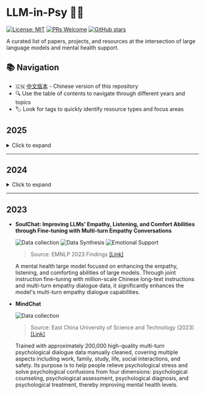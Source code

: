 # LLM-in-Psy 🧠💬

[![License: MIT](https://img.shields.io/badge/License-MIT-yellow.svg)](https://opensource.org/licenses/MIT)
[![PRs Welcome](https://img.shields.io/badge/PRs-welcome-brightgreen.svg)](https://github.com/C-myu/LLM-in-Psy/pulls)
[![GitHub stars](https://img.shields.io/github/stars/C-myu/LLM-in-Psy.svg?style=social)](https://github.com/C-myu/LLM-in-Psy/stargazers)

A curated list of papers, projects, and resources at the intersection of large language models and mental health support. 

## 📚 Navigation

- 🇨🇳 [中文版本](README_zh.md) - Chinese version of this repository
- 🔍 Use the table of contents to navigate through different years and topics
- 🏷️ Look for tags to quickly identify resource types and focus areas

## 2025

<details>
<summary>Click to expand</summary>

  * **CATCH: A Novel Data Synthesis Framework for High Therapy Fidelity and Memory-Driven Planning Chain of Thought in AI Counseling**

    ![Data Synthesis](https://img.shields.io/badge/Data_Synthesis-blue)
    ![Scripts Generation](https://img.shields.io/badge/Scripts_Generation-green)
    ![Specific Therapy](https://img.shields.io/badge/Specific_Therapy-purple)
    ![Chain-of-Thought](https://img.shields.io/badge/Chain_of_thought-orange)

    > Source: EMNLP 2025 Findings [[Link]](https://arxiv.org/abs/2509.25733)
    
    The CATCH framework aims to address the challenges in existing AI consultation research, the low fidelity of treatment and the inability to capture the decision-making principles behind each response due to the one-time generation of multiple dialogue samples. It consists of two core components: a progressive dialogue synthesis strategy and a memory-driven dynamic planning (MDP) thinking model.

  * **CRISP: Cognitive Restructuring of Negative Thoughts through Multi-turn Supportive Dialogues**

    ![Data Synthesis](https://img.shields.io/badge/Data_Synthesis-blue)
    ![Scripts Generation](https://img.shields.io/badge/Scripts_Generation-green)
    ![Specific Therapy](https://img.shields.io/badge/Specific_Therapy-purple)

    > Source: EMNLP 2025 Main / arXiv (2504.17238) [[Link]](https://arxiv.org/abs/2504.17238)
    
    Addresses the cognitive restructuring (CR) process in psychotherapy by proposing an innovative dialogue framework CRDial. This framework creates multi-turn dialogues through carefully designed identification and restructuring stages, and generates a large-scale, high-quality bilingual dialogue dataset Crisp for training cognitive restructuring dialogue large model Crispers.

  * **MAGneT: Coordinated Multi-Agent Generation of Synthetic Multi-Turn Mental Health Counseling Sessions**

    ![Data Synthesis](https://img.shields.io/badge/Data_Synthesis-blue)
    ![Interactive Generation](https://img.shields.io/badge/Interactive_Generation-pin)
    ![Specific Therapy](https://img.shields.io/badge/Specific_Therapy-purple)

    > Source: arXiv (2025.09.04) [[Link]](https://arxiv.org/abs/2509.04183)
    
    Proposes a novel multi-agent framework MAGneT for generating synthetic mental health counseling dialogues. The framework decomposes the counselor's response generation task into subtasks collaboratively handled by multiple specialized LLM agents (responsible for reflecting, questioning, providing solutions, and other key psychological techniques) to better capture the structure and nuances of real counseling sessions.

  * **DeepPsy-Agent: A Stage-Aware and Deep-Thinking Emotional Support Agent System**

    ![Data Synthesis](https://img.shields.io/badge/Data_Synthesis-blue)
    ![Chain-of-Thought](https://img.shields.io/badge/Chain_of_thought-orange)
    ![Specific Therapy](https://img.shields.io/badge/Specific_Therapy-purple)

    > Source: arxiv  (2025.03.20) [[Link]](https://arxiv.org/abs/2503.15876) Work in Progress
    
    This is an emotional support agent system that focuses on stage awareness and deep thinking, and may still be under development.

  * **Psy-Insight: Explainable Multi-turn Bilingual Dataset for Mental Health Counseling**

    ![Data collection](https://img.shields.io/badge/Data_Collection-deepskyblue)
    ![Chain-of-Thought](https://img.shields.io/badge/Chain_of_thought-orange)

    > Source: arXiv (2025.03.05) [[Link]](https://arxiv.org/abs/2503.03607)
    
    Collects non-synthetic multi-turn bilingual counseling dialogues from sources such as blogs and books, constructing the first explainable multi-task bilingual dataset Psy-Insight for mental health. The dataset contains 520 English multi-turn counseling sessions and 431 Chinese multi-turn counseling sessions, providing rich materials for training large language models for mental health support. The collected dialogues are annotated with multiple tasks and dialogue process explanations, including psychotherapy, emotions, strategies, topic tags, as well as turn-level reasoning and session-level guidance. These annotations are not only suitable for label recognition tasks but also help large language models understand the analysis and logic behind counseling, meeting the chain-of-thought and multi-task learning needs of large language models.

  * **AutoCBT: An Autonomous Multi-agent Framework for Cognitive Behavioral Therapy in Psychological Counseling**

    ![Dialogue System](https://img.shields.io/badge/Dialogue_system-yellow)
    ![Specific Therapy](https://img.shields.io/badge/Specific_Therapy-purple)
    
    > Source: arXiv (2025.01.16) [[Link]](https://arxiv.org/abs/2501.09426)
    
    Proposes an autonomous multi-agent framework AutoCBT for cognitive behavioral therapy (CBT). The framework utilizes single-turn counseling data similar to Quora and壹心理 (Yixinli), building a general agent framework capable of generating high-quality responses in single-turn counseling scenarios, and introduces dynamic routing and supervision mechanisms to improve the quality of automated psychological counseling services.

  * **PsyDT: Using LLMs to Construct the Digital Twin of Psychological Counselor with Personalized Counseling Style for Psychological Counseling**

    ![Data Synthesis](https://img.shields.io/badge/Data_Synthesis-blue)
    ![Scripts Generation](https://img.shields.io/badge/Scripts_Generation-green)
    ![Specific Therapy](https://img.shields.io/badge/Specific_Therapy-purple)

    > Source: ACL 2025 Main [[Link]](https://aclanthology.org/2025.acl-long.55/)
    
    Proposes a new framework named PsyDT aimed at using LLMs to construct a "digital twin" of psychological counselors with personalized counseling styles. The framework analyzes the counselor's language style, counseling techniques, and simulates the user's "Big Five" personality traits, combining a small number of real cases to generate multi-turn dialogue data, enabling large models to simulate specific counselors' therapies and language styles.

  * **IntentionESC: An Intention-Centered Framework for Enhancing Emotional Support in Dialogue Systems**

    ![Chain-of-Thought](https://img.shields.io/badge/Chain_of_thought-orange)
    ![Emotional Support](https://img.shields.io/badge/Emotional_Support-cornflowerblue)

    > Source: ACL 2025 Findings [[Link]](https://arxiv.org/abs/2506.05947)
    
    For the first time, focuses research attention on the importance of "supporter intentions" in emotional support dialogues. The paper proposes the IntentionESC framework, defines potential intentions of supporters, and designs the ICECoT (Intention-Centered Chain-of-Thought) mechanism, enabling LLMs to mimic humans' reasoning process of analyzing emotional states, inferring intentions, and selecting strategies to generate more effective supportive responses.

</details>

-----

## 2024

<details>
<summary>Click to expand</summary>

  * **MDD-5k: A New Diagnostic Conversation Dataset for Mental Disorders Synthesized via Neuro-Symbolic LLM Agents**

    ![Data Synthesis](https://img.shields.io/badge/Data_Synthesis-blue)
    ![Interactive Generation](https://img.shields.io/badge/Interactive_Generation-pin)
    ![Clinical Diagnostic](https://img.shields.io/badge/Clinical_Diagnostic-yellowgreen)

    > Source: AAAI2025 / arXiv (2024.11) [[Link]](https://arxiv.org/abs/2408.12142)
    
    MDD-5k is the largest dataset of mental illness diagnostic dialogues to date. Generated using a hybrid neural-symbolic multi-agent framework, this dataset uses 1,000 real, anonymized psychiatric cases to synthesize 5,000 high-quality, detailed doctor-patient diagnostic dialogues, complete with labels such as diagnostic conclusions and treatment recommendations. This is the first annotated dataset of mental disorder diagnostic dialogues in Chinese. Human evaluation has shown that the synthesized dialogues in MDD-5k closely mimic the human psychiatric diagnostic process, providing a valuable resource for AI research in mental illness diagnosis.

  * **Structured Dialogue System for Mental Health: An LLM Chatbot Leveraging the PM+ Guidelines**

    ![Dialogue System](https://img.shields.io/badge/Dialogue_system-yellow)
    ![Specific Therapy](https://img.shields.io/badge/Specific_Therapy-purple)

    > Source: ICSR 2024 / arXiv (2024.11) [[Link]](https://arxiv.org/abs/2411.10681)
    
    Addresses the common problem that existing psychological counseling large models generally ignore the inherent stages of dialogue by proposing a stage-aware counseling dialogue system SuDoSys based on the World Health Organization's (WHO) PM+ (Problem Management Plus) guidelines. The system ensures better consistency and directionality in dialogues through modules such as stage controllers and topic databases.

  * **Interactive Agents: Simulating Counselor-Client Psychological Counseling via Role-Playing LLM-to-LLM Interactions**

    ![Data Synthesis](https://img.shields.io/badge/Data_Synthesis-blue)
    ![Interactive Generation](https://img.shields.io/badge/Interactive_Generation-pin)

    > Source：arXiv (2024.08.24) [[Link]](https://arxiv.org/abs/2408.15787)
    
    This paper propose a LLM-to-LLM interaction framework, where one LLM simulates the client and the other simulates an experienced consultant. We use the GPT-4 model to simulate multiple consultation rounds between consultants and clients using zero-shot prompts to collect a dataset.

    * **PATIENT-𝜓: Using Large Language Models to Simulate Patients for Training Mental Health Professionals**

    ![Patient simulation](https://img.shields.io/badge/Patient_Simulation-red)
    
    > Source: EMNLP 2024 Main [[Link]](https://aclanthology.org/2024.emnlp-main.711/)
    
    PATIENT-𝜓 is a framework for training mental health professionals in cognitive behavioral therapy (CBT) by simulating patients using large language models (LLMs). By constructing a diverse patient cognitive model based on CBT principles and combining it with LLMs, we created PATIENT-𝜓, which can simulate the communication behaviors of real patients.

  * **CACTUS: Towards Psychological Counseling Conversations using Cognitive Behavioral Theory**

    ![Data Synthesis](https://img.shields.io/badge/Data_Synthesis-blue)
    ![Scripts Generation](https://img.shields.io/badge/Scripts_Generation-green)
    ![Specific Therapy](https://img.shields.io/badge/Specific_Therapy-purple)

    > Source: EMNLP 2024 Findings [[Link]](https://aclanthology.org/2024.findings-emnlp.832/)
    
    Introduces a large-scale multi-turn dialogue dataset CACTUS based on cognitive behavioral therapy (CBT). The dataset generates 31,577 high-quality dialogues by simulating client roles with different dilemmas, backgrounds, and attitudes, and counselor roles employing CBT techniques, aiming to address the scarcity of real counseling data.

  * **SMILE: Single-turn to Multi-turn Inclusive Language Expansion via ChatGPT for Mental Health Support**

    ![Data Synthesis](https://img.shields.io/badge/Data_Synthesis-blue)
    ![Scripts Generation](https://img.shields.io/badge/Scripts_Generation-green)

    > Source: EMNLP 2024 Findings [[Link]](https://aclanthology.org/2024.findings-emnlp.34/)
    
    Proposes the SMILE method, using ChatGPT to rewrite and expand public single-turn mental health Q&A (QA) data into multi-turn dialogues. This method constructs a large-scale dataset SMILECHAT containing 56,000 multi-turn dialogues, aiming to provide corpus close to real scenarios for model fine-tuning.

  * **NoteChat: A Dataset of Synthetic Patient-Physician Conversations Conditioned on Clinical Notes**

    ![Data Synthesis](https://img.shields.io/badge/Data_Synthesis-blue)
    ![Interactive Generation](https://img.shields.io/badge/Interactive_Generation-pin)

    > Source：ACL 2024 Findings [[Link]](https://aclanthology.org/2024.findings-acl.901/)
      
    Clinical documentation is a labor-intensive process currently performed primarily by physicians, leading to physician burnout. Existing language models perform poorly in generating physician-patient conversations or corresponding electronic health records (EHRs). We propose a novel framework that leverages LLMs to generate physician-patient conversations through structured role-playing and strategic prompting to improve the efficiency and consistency of conversation generation.

  * **CPsyCoun: A Report-based Multi-turn Dialogue Reconstruction and Evaluation Framework for Chinese Psychological Counseling**

    ![Data Synthesis](https://img.shields.io/badge/Data_Synthesis-blue)
    ![Scripts Generation](https://img.shields.io/badge/Scripts_Generation-green)
    > Source: ACL 2024 Findings [[Link]](https://aclanthology.org/2024.findings-acl.830/)
    
    Proposes a framework CPsyCoun for reconstructing multi-turn dialogues based on Chinese psychological counseling reports. This work not only constructs a high-quality dialogue dataset but also develops an evaluation benchmark including AI automatic scoring for effectively evaluating multi-turn psychological counseling processes.

  * **PsyChat: A Client-Centric Dialogue System for Mental Health Support**

    ![Dialogue System](https://img.shields.io/badge/Dialogue_system-yellow)

    > Source: CSCWD 2024 [[Link]](https://arxiv.org/abs/2312.04262)
    
    This work propose a client-centric conversational system called PsyChat, designed to provide mental health support through online chat. PsyChat consists of five modules: client behavior recognition, consultation strategy selection, input packager, response generator, and response selection. It aims to dynamically understand user behavior and generate the most appropriate responses during real-world user interactions.


  * **Enhancing Psychotherapy Counseling: A Data Augmentation Pipeline Leveraging Large Language Models for Counseling Conversations**

    ![Data Synthesis](https://img.shields.io/badge/Data_Synthesis-blue)
    ![Scripts Generation](https://img.shields.io/badge/Scripts_Generation-green)

    > Source: IJCAI 2024 / arXiv (2024.06) [[Link]](https://arxiv.org/abs/2406.08718)
    
    Proposes a data augmentation pipeline that uses large language models to transform single-turn psychotherapy counseling dialogues into multi-turn interactions. This method addresses the scarcity of multi-turn dialogue data through two steps: "information extraction" and "multi-turn counseling generation," generating more realistic and practical training data.

  * **ESCoT: Towards Interpretable Emotional Support Dialogue Systems**

    ![Chain-of-Thought](https://img.shields.io/badge/Chain_of_thought-orange)
    ![Emotional Support](https://img.shields.io/badge/Emotional_Support-cornflowerblue)

    > Source: ACL 2024 Main [[Link]](https://aclanthology.org/2024.acl-long.723/)
    
    Addresses the lack of interpretability in emotional support dialogue systems by proposing an ESCoT generation scheme. This scheme mimics the human process of "emotion recognition - emotion understanding - emotion regulation" by constructing a new dataset with chain-of-thought (Chain-of-Thought) to enhance the interpretability and reliability of dialogue system responses.

  * **Towards Conversational Diagnostic AI**

    ![Data Synthesis](https://img.shields.io/badge/Data_Synthesis-blue)
    ![Interactive Generation](https://img.shields.io/badge/Interactive_Generation-pin)
    ![Clinical Diagnostic](https://img.shields.io/badge/Clinical_Diagnostic-yellowgreen)

    > Source：arxiv  (2024.01.11) [[Link]](https://arxiv.org/abs/2401.05654) 
    
    AMIE (Articulate Medical Intelligence Explorer) is an LLM-based AI system optimized for diagnostic conversations. AMIE leverages a self-playing simulation environment and automated feedback mechanisms to scale its learning across diverse disease conditions, specialties, and contexts. The paper also designed a framework to evaluate AMIE's performance across clinically relevant axes, including history taking, diagnostic accuracy, managerial reasoning, communication skills, and empathy.

  * **EmoLLM**
    
    ![Emotional Support](https://img.shields.io/badge/Emotional_Support-cornflowerblue)

    > Source: (2024) [[Link]](https://github.com/SmartFlowAI/EmoLLM)

    EmoLLM is a series of large-scale mental health dialogue models open-sourced by SmartFlowAI. By fine-tuning instructions on these large-scale models, EmoLLM models are equipped with the psychological counseling capabilities to understand, support, and help users, providing emotional support and mental health advice. The open-source model configurations and datasets aim to promote development in this field and encourage the community to continuously optimize model capabilities and security.

</details>
  
-----

## 2023

  * **SoulChat: Improving LLMs' Empathy, Listening, and Comfort Abilities through Fine-tuning with Multi-turn Empathy Conversations**

    ![Data collection](https://img.shields.io/badge/Data_Collection-deepskyblue)
    ![Data Synthesis](https://img.shields.io/badge/Data_Synthesis-blue)
    ![Emotional Support](https://img.shields.io/badge/Emotional_Support-cornflowerblue)

    > Source: EMNLP 2023 Findings [[Link]](https://aclanthology.org/anthology-files/pdf/findings/2023.findings-emnlp.83.pdf)
    
    A mental health large model focused on enhancing the empathy, listening, and comforting abilities of large models. Through joint instruction fine-tuning with million-scale Chinese long-text instructions and multi-turn empathy dialogue data, it significantly enhances the model's multi-turn empathy dialogue capabilities.

  * **MindChat**

    ![Data collection](https://img.shields.io/badge/Data_Collection-deepskyblue)

    > Source: East China University of Science and Technology (2023) [[Link]](https://github.com/X-D-Lab/MindChat)
    
    Trained with approximately 200,000 high-quality multi-turn psychological dialogue data manually cleaned, covering multiple aspects including work, family, study, life, social interactions, and safety. Its purpose is to help people relieve psychological stress and solve psychological confusions from four dimensions: psychological counseling, psychological assessment, psychological diagnosis, and psychological treatment, thereby improving mental health levels.